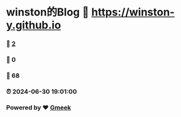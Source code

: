 # winston的Blog :link: https://winston-y.github.io 
### :page_facing_up: [2](https://winston-y.github.io/tag.html) 
### :speech_balloon: 0 
### :hibiscus: 68 
### :alarm_clock: 2024-06-30 19:01:00 
### Powered by :heart: [Gmeek](https://github.com/Meekdai/Gmeek)
